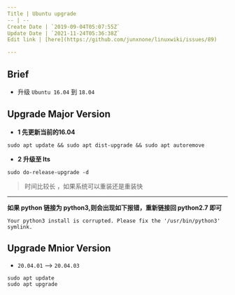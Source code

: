 ```yaml
---
Title | Ubuntu upgrade
-- | --
Create Date | `2019-09-04T05:07:55Z`
Update Date | `2021-11-24T05:36:38Z`
Edit link | [here](https://github.com/junxnone/linuxwiki/issues/89)

---
```

## Brief
- 升级 `Ubuntu 16.04` 到 `18.04`

## Upgrade Major Version
- **1 先更新当前的16.04**
```
sudo apt update && sudo apt dist-upgrade && sudo apt autoremove
```

- **2  升级至 lts**

```
sudo do-release-upgrade -d
```
> 时间比较长 ，如果系统可以重装还是重装快

--- 

**如果 python 链接为 python3,则会出现如下报错，重新链接回 python2.7 即可**
```
Your python3 install is corrupted. Please fix the '/usr/bin/python3' symlink.
```

## Upgrade Mnior Version
- `20.04.01` --> `20.04.03`

```
sudo apt update
sudo apt upgrade
```
